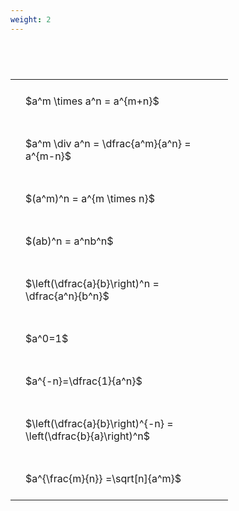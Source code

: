 ```yaml
---
weight: 2
---
```


#  
<br>
<style type="text/css">
#T_072b0 th.col_heading {
  text-align: left;
  font-size: 1em;
}
#T_072b0 td {
  text-align: left;
  font-size: 1em;
  padding: 1.5em;
}
#T_072b0_row0_col0, #T_072b0_row1_col0, #T_072b0_row2_col0, #T_072b0_row3_col0, #T_072b0_row4_col0, #T_072b0_row5_col0, #T_072b0_row6_col0, #T_072b0_row7_col0, #T_072b0_row8_col0 {
  width: 300px;
  white-space: pre-wrap;
}
</style>
<table id="T_072b0">
  <thead>
  </thead>
  <tbody>
    <tr>
      <td id="T_072b0_row0_col0" class="data row0 col0" >$a^m \times a^n = a^{m+n}$</td>
    </tr>
    <tr>
      <td id="T_072b0_row1_col0" class="data row1 col0" >$a^m \div a^n = \dfrac{a^m}{a^n} = a^{m-n}$</td>
    </tr>
    <tr>
      <td id="T_072b0_row2_col0" class="data row2 col0" >$(a^m)^n = a^{m \times n}$</td>
    </tr>
    <tr>
      <td id="T_072b0_row3_col0" class="data row3 col0" >$(ab)^n = a^nb^n$</td>
    </tr>
    <tr>
      <td id="T_072b0_row4_col0" class="data row4 col0" >$\left(\dfrac{a}{b}\right)^n = \dfrac{a^n}{b^n}$</td>
    </tr>
    <tr>
      <td id="T_072b0_row5_col0" class="data row5 col0" >$a^0=1$</td>
    </tr>
    <tr>
      <td id="T_072b0_row6_col0" class="data row6 col0" >$a^{-n}=\dfrac{1}{a^n}$</td>
    </tr>
    <tr>
      <td id="T_072b0_row7_col0" class="data row7 col0" >$\left(\dfrac{a}{b}\right)^{-n} = \left(\dfrac{b}{a}\right)^n$</td>
    </tr>
    <tr>
      <td id="T_072b0_row8_col0" class="data row8 col0" >$a^{\frac{m}{n}} =\sqrt[n]{a^m}$</td>
    </tr>
  </tbody>
</table>
